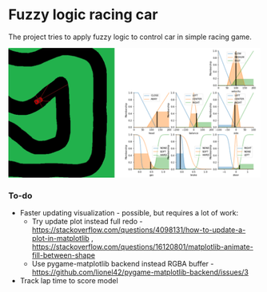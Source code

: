 
# Fuzzy logic racing car

The project tries to apply fuzzy logic to control car in simple racing game.

![alt text](docs/image.png)



### To-do

+ Faster updating visualization - possible, but requires a lot of work:
	+ Try update plot instead full redo - https://stackoverflow.com/questions/4098131/how-to-update-a-plot-in-matplotlib , https://stackoverflow.com/questions/16120801/matplotlib-animate-fill-between-shape
	+ Use pygame-matplotlib backend instead RGBA buffer - https://github.com/lionel42/pygame-matplotlib-backend/issues/3
+ Track lap time to score model
